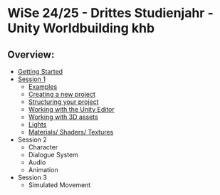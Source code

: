 # WiSe 24/25 - Drittes Studienjahr - Unity Worldbuilding khb

## Overview: 
- [Getting Started](gettingstarted.md)
- [Session 1](session1.md)
	- [Examples](examples.md)
	- [Creating a new project](session1.md#project)
	- [Structuring your project](session1.md#structure)
	- [Working with the Unity Editor](session1.md#editor)
	- [Working with 3D assets](session1.md#3dassets)
	- [Lights](session1.md#lights)
	- [Materials/ Shaders/ Textures](session1.md#materials)
- Session 2
	- Character
	- Dialogue System
	- Audio
	- Animation
- Session 3 
	- Simulated Movement